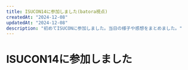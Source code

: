```yaml
---
title: ISUCON14に参加しました(batora視点)
createdAt: "2024-12-08"
updatedAt: "2024-12-08"
description: "初めてISUCONに参加しました。当日の様子や感想をまとめました。"
---
```


# ISUCON14に参加しました